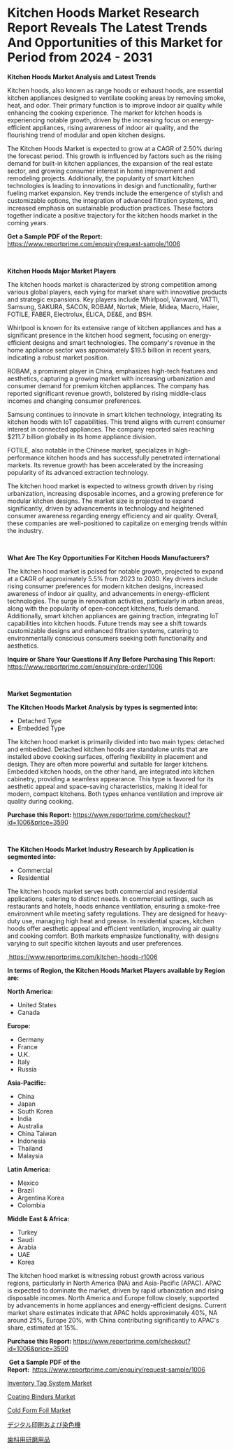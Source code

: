 <p><h1>Kitchen Hoods Market Research Report Reveals The Latest Trends And Opportunities of this Market for Period from 2024 - 2031</h1></p><p><strong>Kitchen Hoods Market Analysis and Latest Trends</strong></p>
<p><p>Kitchen hoods, also known as range hoods or exhaust hoods, are essential kitchen appliances designed to ventilate cooking areas by removing smoke, heat, and odor. Their primary function is to improve indoor air quality while enhancing the cooking experience. The market for kitchen hoods is experiencing notable growth, driven by the increasing focus on energy-efficient appliances, rising awareness of indoor air quality, and the flourishing trend of modular and open kitchen designs.</p><p>The Kitchen Hoods Market is expected to grow at a CAGR of 2.50% during the forecast period. This growth is influenced by factors such as the rising demand for built-in kitchen appliances, the expansion of the real estate sector, and growing consumer interest in home improvement and remodeling projects. Additionally, the popularity of smart kitchen technologies is leading to innovations in design and functionality, further fueling market expansion. Key trends include the emergence of stylish and customizable options, the integration of advanced filtration systems, and increased emphasis on sustainable production practices. These factors together indicate a positive trajectory for the kitchen hoods market in the coming years.</p></p>
<p><strong>Get a Sample PDF of the Report:&nbsp;</strong> <a href="https://www.reportprime.com/enquiry/request-sample/1006">https://www.reportprime.com/enquiry/request-sample/1006</a></p>
<p>&nbsp;</p>
<p><strong>Kitchen Hoods Major Market Players</strong></p>
<p><p>The kitchen hoods market is characterized by strong competition among various global players, each vying for market share with innovative products and strategic expansions. Key players include Whirlpool, Vanward, VATTI, Samsung, SAKURA, SACON, ROBAM, Nortek, Miele, Midea, Macro, Haier, FOTILE, FABER, Electrolux, ELICA, DE&E, and BSH.</p><p>Whirlpool is known for its extensive range of kitchen appliances and has a significant presence in the kitchen hood segment, focusing on energy-efficient designs and smart technologies. The company's revenue in the home appliance sector was approximately $19.5 billion in recent years, indicating a robust market position. </p><p>ROBAM, a prominent player in China, emphasizes high-tech features and aesthetics, capturing a growing market with increasing urbanization and consumer demand for premium kitchen appliances. The company has reported significant revenue growth, bolstered by rising middle-class incomes and changing consumer preferences.</p><p>Samsung continues to innovate in smart kitchen technology, integrating its kitchen hoods with IoT capabilities. This trend aligns with current consumer interest in connected appliances. The company reported sales reaching $211.7 billion globally in its home appliance division.</p><p>FOTILE, also notable in the Chinese market, specializes in high-performance kitchen hoods and has successfully penetrated international markets. Its revenue growth has been accelerated by the increasing popularity of its advanced extraction technology.</p><p>The kitchen hood market is expected to witness growth driven by rising urbanization, increasing disposable incomes, and a growing preference for modular kitchen designs. The market size is projected to expand significantly, driven by advancements in technology and heightened consumer awareness regarding energy efficiency and air quality. Overall, these companies are well-positioned to capitalize on emerging trends within the industry.</p></p>
<p>&nbsp;</p>
<p><strong>What Are The Key Opportunities For Kitchen Hoods Manufacturers?</strong></p>
<p><p>The kitchen hood market is poised for notable growth, projected to expand at a CAGR of approximately 5.5% from 2023 to 2030. Key drivers include rising consumer preferences for modern kitchen designs, increased awareness of indoor air quality, and advancements in energy-efficient technologies. The surge in renovation activities, particularly in urban areas, along with the popularity of open-concept kitchens, fuels demand. Additionally, smart kitchen appliances are gaining traction, integrating IoT capabilities into kitchen hoods. Future trends may see a shift towards customizable designs and enhanced filtration systems, catering to environmentally conscious consumers seeking both functionality and aesthetics.</p></p>
<p><strong>Inquire or Share Your Questions If Any Before Purchasing This Report:</strong> <a href="https://www.reportprime.com/enquiry/pre-order/1006">https://www.reportprime.com/enquiry/pre-order/1006</a></p>
<p>&nbsp;</p>
<p><strong>Market Segmentation</strong></p>
<p><strong>The Kitchen Hoods Market Analysis by types is segmented into:</strong></p>
<p><ul><li>Detached Type</li><li>Embedded Type</li></ul></p>
<p><p>The kitchen hood market is primarily divided into two main types: detached and embedded. Detached kitchen hoods are standalone units that are installed above cooking surfaces, offering flexibility in placement and design. They are often more powerful and suitable for larger kitchens. Embedded kitchen hoods, on the other hand, are integrated into kitchen cabinetry, providing a seamless appearance. This type is favored for its aesthetic appeal and space-saving characteristics, making it ideal for modern, compact kitchens. Both types enhance ventilation and improve air quality during cooking.</p></p>
<p><strong>Purchase this Report:&nbsp;</strong><a href="https://www.reportprime.com/checkout?id=1006&price=3590">https://www.reportprime.com/checkout?id=1006&price=3590</a></p>
<p>&nbsp;</p>
<p><strong>The Kitchen Hoods Market Industry Research by Application is segmented into:</strong></p>
<p><ul><li>Commercial</li><li>Residential</li></ul></p>
<p><p>The kitchen hoods market serves both commercial and residential applications, catering to distinct needs. In commercial settings, such as restaurants and hotels, hoods enhance ventilation, ensuring a smoke-free environment while meeting safety regulations. They are designed for heavy-duty use, managing high heat and grease. In residential spaces, kitchen hoods offer aesthetic appeal and efficient ventilation, improving air quality and cooking comfort. Both markets emphasize functionality, with designs varying to suit specific kitchen layouts and user preferences.</p></p>
<p><a href="https://www.reportprime.com/kitchen-hoods-r1006">&nbsp;https://www.reportprime.com/kitchen-hoods-r1006</a></p>
<p><strong>In terms of Region, the Kitchen Hoods Market Players available by Region are:</strong></p>
<p>
    <p> <strong> North America: </strong>
        <ul>
            <li>United States</li>
            <li>Canada</li>
        </ul>
        </p> 
    <p> <strong> Europe: </strong>
        <ul>
            <li>Germany</li>
            <li>France</li>
            <li>U.K.</li>
            <li>Italy</li>
            <li>Russia</li>
        </ul>
        </p> 
    <p> <strong> Asia-Pacific: </strong>
        <ul>
            <li>China</li>
            <li>Japan</li>
            <li>South Korea</li>
            <li>India</li>
            <li>Australia</li>
            <li>China Taiwan</li>
            <li>Indonesia</li>
            <li>Thailand</li>
            <li>Malaysia</li>
        </ul>
        </p> 
    <p> <strong> Latin America: </strong>
        <ul>
            <li>Mexico</li>
            <li>Brazil</li>
            <li>Argentina Korea</li>
            <li>Colombia</li>
        </ul>
        </p> 
    <p> <strong> Middle East & Africa: </strong>
        <ul>
            <li>Turkey</li>
            <li>Saudi</li>
            <li>Arabia</li>
            <li>UAE</li>
            <li>Korea</li>
        </ul>
    </p>
    </p>
<p><p>The kitchen hood market is witnessing robust growth across various regions, particularly in North America (NA) and Asia-Pacific (APAC). APAC is expected to dominate the market, driven by rapid urbanization and rising disposable incomes. North America and Europe follow closely, supported by advancements in home appliances and energy-efficient designs. Current market share estimates indicate that APAC holds approximately 40%, NA around 25%, Europe 20%, with China contributing significantly to APAC's share, estimated at 15%.</p></p>
<p><strong>Purchase this Report: </strong><a href="https://www.reportprime.com/checkout?id=1006&price=3590">https://www.reportprime.com/checkout?id=1006&price=3590</a></p>
<p>&nbsp;<strong>Get a Sample PDF of the Report:&nbsp;&nbsp;</strong><a href="https://www.reportprime.com/enquiry/request-sample/1006">https://www.reportprime.com/enquiry/request-sample/1006</a></p>
<p><strong></strong></p>
<p><p><a href="https://medium.com/@charlesporter2662/market-insights-global-inventory-tag-system-market-forecast-and-innovation-trends-2024-2031-b18c3991fece">Inventory Tag System Market</a></p><p><a href="https://www.linkedin.com/pulse/coating-binders-market-indicators-size-regional-breakdown-tw21f?trackingId=BRbiV%2FFIQmq81AodzEHdbA%3D%3D">Coating Binders Market</a></p><p><a href="https://www.linkedin.com/pulse/cold-form-foil-industry-analysis-report-its-market-size-share-pf38f?trackingId=gWGtKqvwTZeu8xUZzwEh2g%3D%3D">Cold Form Foil Market</a></p><p><a href="https://medium.com/@qyzhmeiu47/%E3%83%87%E3%82%B8%E3%82%BF%E3%83%AB%E5%8D%B0%E5%88%B7%E3%81%8A%E3%82%88%E3%81%B3%E6%9F%93%E8%89%B2%E6%A9%9F%E5%B8%82%E5%A0%B4%E3%81%AB%E3%81%8A%E3%81%91%E3%82%8B%E6%88%90%E9%95%B7%E3%81%AE%E6%A9%9F%E4%BC%9A%E3%81%A8%E8%AA%B2%E9%A1%8C%E3%81%AF%E4%BD%95%E3%81%A7%E3%81%99%E3%81%8B-34ebb892904b">デジタル印刷および染色機</a></p><p><a href="https://medium.com/@lenorakris2023/%E6%AD%AF%E7%A7%91%E7%A0%94%E7%A3%A8%E7%94%A8%E5%93%81%E5%B8%82%E5%A0%B4%E8%AA%BF%E6%9F%BB%E5%A0%B1%E5%91%8A%E6%9B%B8-2024%E5%B9%B4%E3%81%8B%E3%82%892031%E5%B9%B4%E3%81%BE%E3%81%A7%E3%81%AE9-7-%E3%81%AE%E5%AE%89%E5%AE%9A%E3%81%97%E3%81%9Fcagr%E3%82%92%E4%BC%B4%E3%81%86%E5%B8%82%E5%A0%B4%E4%BA%88%E6%B8%AC%E3%81%A8%E6%88%90%E9%95%B7%E3%81%AE%E5%B1%95%E6%9C%9B-373fdfebafa4">歯科用研磨用品</a></p></p>